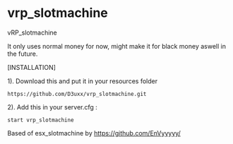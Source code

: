 # vrp_slotmachine
vRP_slotmachine

It only uses normal money for now, might make it for black money aswell in the future.

[INSTALLATION]

1). Download this and put it in your resources folder
```
https://github.com/D3uxx/vrp_slotmachine.git
```

2). Add this in your server.cfg :
```
start vrp_slotmachine
```


Based of esx_slotmachine by https://github.com/EnVyyyyy/